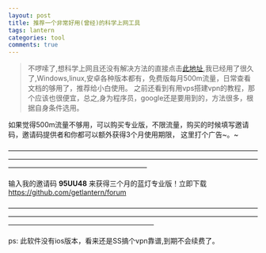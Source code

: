```yaml
---
layout: post
title: 推荐一个非常好用(曾经)的科学上网工具
tags: lantern 
categories: tool
comments: true
---
```

> 不啰嗦了,想科学上网且还没有解决方法的直接点击[此地址](https://github.com/getlantern/lantern),我已经用了很久了,Windows,linux,安卓各种版本都有，免费版每月500m流量，日常查看文档的够用了，推荐给小白使用。 之前还看到有用vps搭建vpn的教程，那个应该也很便宜，总之,身为程序员，google还是要用到的，方法很多，根据自身条件选用。

如果觉得500m流量不够用，可以购买专业版，不限流量，购买的时候填写邀请码，邀请码提供者和你都可以额外获得3个月使用期限， 这里打个广告~。~

————————————————————————————————————————————————————————————————————————————————————————————

输入我的邀请码 **95UU48** 来获得三个月的蓝灯专业版！立即下载 https://github.com/getlantern/forum

—————————————————————————————————————————————————————————————————————————————————————————————

ps: 此软件没有ios版本，看来还是SS搞个vpn靠谱,到期不会续费了。
